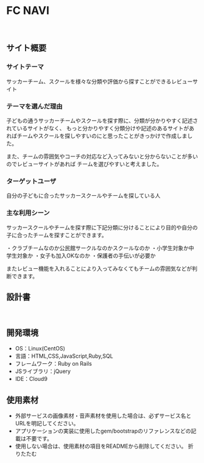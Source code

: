 # FC NAVI
​
## サイト概要
### サイトテーマ
サッカーチーム、スクールを様々な分類や評価から探すことができるレビューサイト
​
### テーマを選んだ理由
子どもの通うサッカーチームやスクールを探す際に、分類が分かりやすく記述されているサイトがなく、
もっと分かりやすく分類分けや記述のあるサイトがあればチームやスクールを探しやすいのにと思ったことがきっかけで作成しました。

また、チームの雰囲気やコーチの対応など入ってみないと分からないことが多いのでレビューサイトがあれば
チームを選びやすいと考えました。
​
### ターゲットユーザ
自分の子どもに合ったサッカースクールやチームを探している人
​
### 主な利用シーン
サッカースクールやチームを探す際に下記分類に分けることにより目的や自分の子に合ったチームを探すことができます。

・クラブチームなのか公民館サークルなのかスクールなのか
・小学生対象か中学生対象か
・女子も加入OKなのか
・保護者の手伝いが必要か

またレビュー機能を入れることにより入ってみなくてもチームの雰囲気などが判断できます。
​
## 設計書
<!--テーマを設定・提出する時点では不要です-->
​
## 開発環境
- OS：Linux(CentOS)
- 言語：HTML,CSS,JavaScript,Ruby,SQL
- フレームワーク：Ruby on Rails
- JSライブラリ：jQuery
- IDE：Cloud9
​
## 使用素材
- 外部サービスの画像素材・音声素材を使用した場合は、必ずサービス名とURLを明記してください。
- アプリケーションの実装に使用したgem/bootstrapのリファレンスなどの記載は不要です。
- 使用しない場合は、使用素材の項目をREADMEから削除してください。
折りたたむ